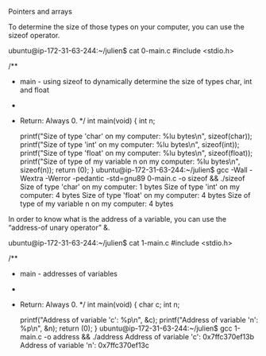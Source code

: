 Pointers and arrays


To determine the size of those types on your computer, you can use the sizeof
operator.

ubuntu@ip-172-31-63-244:~/julien$ cat 0-main.c #include <stdio.h>

/**
 * main - using sizeof to dynamically determine the size of types char, int and float
 *
 * Return: Always 0.
 */
int main(void)
{
   int n; 

   printf("Size of type 'char' on my computer: %lu bytes\n", sizeof(char));
   printf("Size of type 'int' on my computer: %lu bytes\n", sizeof(int));
   printf("Size of type 'float' on my computer: %lu bytes\n", sizeof(float));
   printf("Size of type of my variable n on my computer: %lu bytes\n", sizeof(n));
   return (0);
}
ubuntu@ip-172-31-63-244:~/julien$ gcc -Wall -Wextra -Werror -pedantic -std=gnu89 0-main.c -o sizeof && ./sizeof
Size of type 'char' on my computer: 1 bytes
Size of type 'int' on my computer: 4 bytes
Size of type 'float' on my computer: 4 bytes
Size of type of my variable n on my computer: 4 bytes

 In order to know what is the address of a variable, you can use the “address-of unary operator” &.

ubuntu@ip-172-31-63-244:~/julien$ cat 1-main.c
#include <stdio.h>

/**
 * main - addresses of variables
 *
 * Return: Always 0.
 */
int main(void)
{
   char c;
   int n;

   printf("Address of variable 'c': %p\n", &c);
   printf("Address of variable 'n': %p\n", &n);
   return (0);
}
ubuntu@ip-172-31-63-244:~/julien$ gcc 1-main.c -o address && ./address
Address of variable 'c': 0x7ffc370ef13b
Address of variable 'n': 0x7ffc370ef13c
